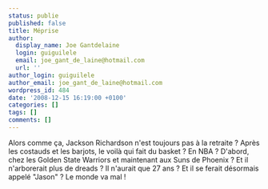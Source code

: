 ```yaml
---
status: publie
published: false
title: Méprise
author:
  display_name: Joe Gantdelaine
  login: guiguilele
  email: joe_gant_de_laine@hotmail.com
  url: ''
author_login: guiguilele
author_email: joe_gant_de_laine@hotmail.com
wordpress_id: 484
date: '2008-12-15 16:19:00 +0100'
categories: []
tags: []
comments: []
---
```

Alors comme ça, Jackson Richardson n'est toujours pas à la retraite ? Après les costauds et les barjots, le voilà qui fait du basket ? En NBA ? D'abord, chez les Golden State Warriors et maintenant aux Suns de Phoenix ? Et il n'arborerait plus de dreads ? Il n'aurait que 27 ans ? Et il se ferait désormais appelé "Jason" ? Le monde va mal !
